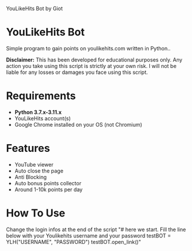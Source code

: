 YouLikeHits Bot by Giot

# YouLikeHits Bot
Simple program to gain points on youlikehits.com written in Python..

**Disclaimer:** This has been developed for educational purposes only. Any action you take using this script is strictly at your own risk. I will not be liable for any losses or damages you face using this script.

# Requirements
 * **Python 3.7.x-3.11.x**
 * YouLikeHits account(s)
 * Google Chrome installed on your OS (not Chromium)


# Features
 * YouTube viewer
 * Auto close the page
 * Anti Blocking
 * Auto bonus points collector
 * Around 1-10k points per day


# How To Use
 Change the login infos at the end of the script
 "# here we start. Fill the line below with your Youlikehits username and your password
testBOT = YLH("USERNAME", "PASSWORD")
testBOT.open_link()"
